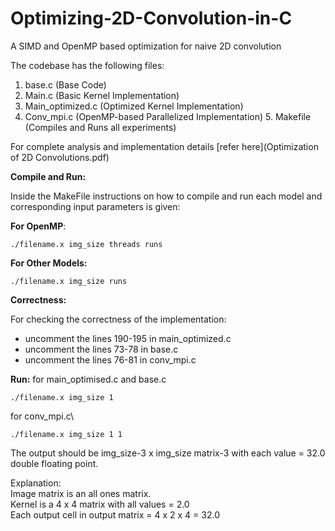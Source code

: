 # Optimizing-2D-Convolution-in-C
A SIMD and OpenMP based optimization for naive 2D convolution

The codebase has the following files:
1. base.c (Base Code)
2. Main.c (Basic Kernel Implementation)
3. Main_optimized.c (Optimized Kernel Implementation)
4. Conv_mpi.c (OpenMP-based Parallelized Implementation) 5. Makefile (Compiles and Runs all experiments)

For complete analysis and implementation details [refer here](Optimization of 2D Convolutions.pdf)

**Compile and Run:**

Inside the MakeFile instructions on how to compile and run each model and corresponding input parameters is given:

**For OpenMP**:
```
./filename.x img_size threads runs
```

**For Other Models:**
```
./filename.x img_size runs
```

**Correctness:**

For checking the correctness of the implementation:

- uncomment the lines 190-195 in main_optimized.c
- uncomment the lines 73-78 in base.c
- uncomment the lines 76-81 in conv_mpi.c

**Run:**
for main_optimised.c and base.c
```
./filename.x img_size 1 
```
for conv_mpi.c\
```
./filename.x img_size 1 1 
```


The output should be img_size-3 x img_size matrix-3 with each value = 32.0 double floating point.


Explanation:\
Image matrix is an all ones matrix.\
Kernel is a 4 x 4 matrix with all values = 2.0\
Each output cell in output matrix = 4 x 2 x 4 = 32.0
